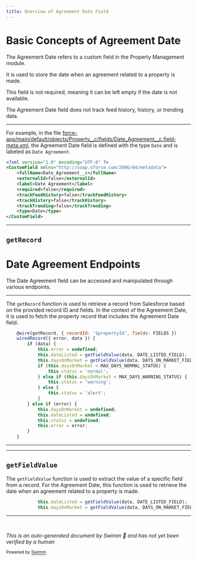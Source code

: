 ```yaml
---
title: Overview of Agreement Date Field
---
```

# Basic Concepts of Agreement Date

The Agreement Date refers to a custom field in the Property Management module.

It is used to store the date when an agreement related to a property is made.

This field is not required, meaning it can be left empty if the date is not available.

The Agreement Date field does not track feed history, history, or trending data.

<SwmSnippet path="/force-app/main/default/objects/Property__c/fields/Date_Agreement__c.field-meta.xml" line="1">

---

For example, in the file <SwmPath>[force-app/main/default/objects/Property__c/fields/Date_Agreement__c.field-meta.xml](force-app/main/default/objects/Property__c/fields/Date_Agreement__c.field-meta.xml)</SwmPath>, the Agreement Date field is defined with the type <SwmToken path="force-app/main/default/objects/Property__c/fields/Date_Agreement__c.field-meta.xml" pos="5:4:4" line-data="    &lt;label&gt;Date Agreement&lt;/label&gt;">`Date`</SwmToken> and is labeled as <SwmToken path="force-app/main/default/objects/Property__c/fields/Date_Agreement__c.field-meta.xml" pos="5:4:6" line-data="    &lt;label&gt;Date Agreement&lt;/label&gt;">`Date Agreement`</SwmToken>.

```xml
<?xml version="1.0" encoding="UTF-8" ?>
<CustomField xmlns="http://soap.sforce.com/2006/04/metadata">
    <fullName>Date_Agreement__c</fullName>
    <externalId>false</externalId>
    <label>Date Agreement</label>
    <required>false</required>
    <trackFeedHistory>false</trackFeedHistory>
    <trackHistory>false</trackHistory>
    <trackTrending>false</trackTrending>
    <type>Date</type>
</CustomField>
```

---

</SwmSnippet>

## <SwmToken path="force-app/main/default/lwc/daysOnMarket/daysOnMarket.js" pos="29:4:4" line-data="    @wire(getRecord, { recordId: &#39;$propertyId&#39;, fields: FIELDS })">`getRecord`</SwmToken>

# Date Agreement Endpoints

The Date Agreement field can be accessed and manipulated through various endpoints.

<SwmSnippet path="/force-app/main/default/lwc/daysOnMarket/daysOnMarket.js" line="29">

---

The <SwmToken path="force-app/main/default/lwc/daysOnMarket/daysOnMarket.js" pos="29:4:4" line-data="    @wire(getRecord, { recordId: &#39;$propertyId&#39;, fields: FIELDS })">`getRecord`</SwmToken> function is used to retrieve a record from Salesforce based on the provided record ID and fields. In the context of the Agreement Date, it is used to fetch the property record that includes the Agreement Date field.

```javascript
    @wire(getRecord, { recordId: '$propertyId', fields: FIELDS })
    wiredRecord({ error, data }) {
        if (data) {
            this.error = undefined;
            this.dateListed = getFieldValue(data, DATE_LISTED_FIELD);
            this.daysOnMarket = getFieldValue(data, DAYS_ON_MARKET_FIELD);
            if (this.daysOnMarket < MAX_DAYS_NORMAL_STATUS) {
                this.status = 'normal';
            } else if (this.daysOnMarket < MAX_DAYS_WARNING_STATUS) {
                this.status = 'warning';
            } else {
                this.status = 'alert';
            }
        } else if (error) {
            this.daysOnMarket = undefined;
            this.dateListed = undefined;
            this.status = undefined;
            this.error = error;
        }
    }
```

---

</SwmSnippet>

<SwmSnippet path="/force-app/main/default/lwc/daysOnMarket/daysOnMarket.js" line="33">

---

## <SwmToken path="force-app/main/default/lwc/daysOnMarket/daysOnMarket.js" pos="33:7:7" line-data="            this.dateListed = getFieldValue(data, DATE_LISTED_FIELD);">`getFieldValue`</SwmToken>

The <SwmToken path="force-app/main/default/lwc/daysOnMarket/daysOnMarket.js" pos="33:7:7" line-data="            this.dateListed = getFieldValue(data, DATE_LISTED_FIELD);">`getFieldValue`</SwmToken> function is used to extract the value of a specific field from a record. For the Agreement Date, this function is used to retrieve the date when an agreement related to a property is made.

```javascript
            this.dateListed = getFieldValue(data, DATE_LISTED_FIELD);
            this.daysOnMarket = getFieldValue(data, DAYS_ON_MARKET_FIELD);
```

---

</SwmSnippet>

&nbsp;

*This is an auto-generated document by Swimm 🌊 and has not yet been verified by a human*

<SwmMeta version="3.0.0" repo-id="Z2l0aHViJTNBJTNBZHJlYW1ob3VzZS1sd2MlM0ElM0FTd2ltbS1EZW1v" repo-name="dreamhouse-lwc"><sup>Powered by [Swimm](/)</sup></SwmMeta>
